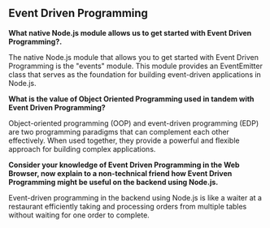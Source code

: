 ## Event Driven Programming

**What native Node.js module allows us to get started with Event Driven Programming?.**

The native Node.js module that allows you to get started with Event Driven Programming is the "events" module. This module provides an EventEmitter class that serves as the foundation for building event-driven applications in Node.js.

**What is the value of Object Oriented Programming used in tandem with Event Driven Programming?**

Object-oriented programming (OOP) and event-driven programming (EDP) are two programming paradigms that can complement each other effectively. When used together, they provide a powerful and flexible approach for building complex applications.

**Consider your knowledge of Event Driven Programming in the Web Browser, now explain to a non-technical friend how Event Driven Programming might be useful on the backend using Node.js.**

Event-driven programming in the backend using Node.js is like a waiter at a restaurant efficiently taking and processing orders from multiple tables without waiting for one order to complete.